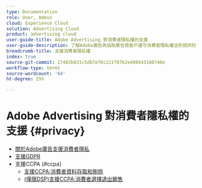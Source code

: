 ```yaml
---
type: Documentation
role: User, Admin
cloud: Experience Cloud
solution: Advertising Cloud
product: advertising cloud
user-guide-title: Adobe Advertising 對消費者隱私權的支援
user-guide-description: 了解Adobe廣告為協助廣告商客戶遵守消費者隱私權法所提供的安全性和隱私權控制。
breadcrumb-title: 支援消費者隱私權
index: true
source-git-commit: 17482b831c5db7ef6c211f87b2e408443180746e
workflow-type: tm+mt
source-wordcount: '64'
ht-degree: 25%

---
```



# Adobe Advertising 對消費者隱私權的支援 {#privacy}

+ [關於Adobe廣告支援消費者隱私](/help/privacy/home.md)
+ [支援GDPR](/help/privacy/advertising-gdpr.md)
+ 支援CCPA {#ccpa}
   + [支援CCPA:消費者資料存取和刪除](/help/privacy/ccpa-access-delete.md)
   + [(僅限DSP)支援CCPA:消費者選擇退出銷售](/help/privacy/ccpa-opt-out-of-sale.md)
